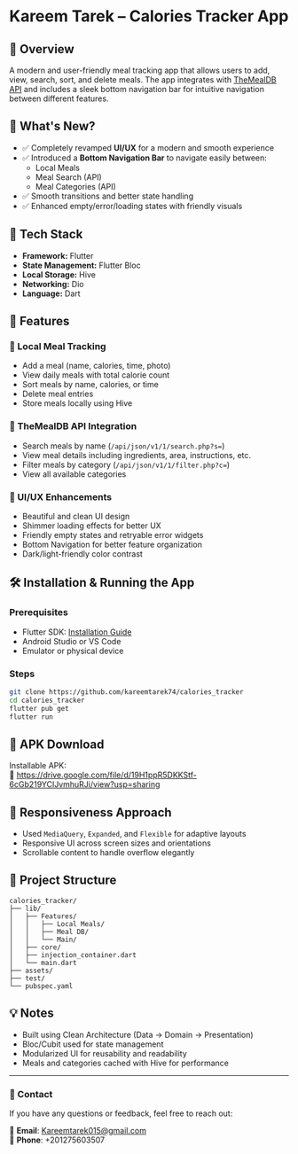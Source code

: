 # Kareem Tarek – Calories Tracker App

## 📌 Overview
A modern and user-friendly meal tracking app that allows users to add, view, search, sort, and delete meals. The app integrates with [TheMealDB API](https://www.themealdb.com/api.php) and includes a sleek bottom navigation bar for intuitive navigation between different features.

## 🌟 What's New?
- ✅ Completely revamped **UI/UX** for a modern and smooth experience
- ✅ Introduced a **Bottom Navigation Bar** to navigate easily between:
  - Local Meals
  - Meal Search (API)
  - Meal Categories (API)
- ✅ Smooth transitions and better state handling
- ✅ Enhanced empty/error/loading states with friendly visuals

## 🔧 Tech Stack
- **Framework:** Flutter
- **State Management:** Flutter Bloc
- **Local Storage:** Hive
- **Networking:** Dio
- **Language:** Dart

## 📜 Features

### 🔸 Local Meal Tracking
- Add a meal (name, calories, time, photo)
- View daily meals with total calorie count
- Sort meals by name, calories, or time
- Delete meal entries
- Store meals locally using Hive

### 🔸 TheMealDB API Integration
- Search meals by name (`/api/json/v1/1/search.php?s=`)
- View meal details including ingredients, area, instructions, etc.
- Filter meals by category (`/api/json/v1/1/filter.php?c=`)
- View all available categories

### 🔸 UI/UX Enhancements
- Beautiful and clean UI design
- Shimmer loading effects for better UX
- Friendly empty states and retryable error widgets
- Bottom Navigation for better feature organization
- Dark/light-friendly color contrast

## 🛠 Installation & Running the App

### Prerequisites
- Flutter SDK: [Installation Guide](https://docs.flutter.dev/get-started/install)
- Android Studio or VS Code
- Emulator or physical device

### Steps
```bash
git clone https://github.com/kareemtarek74/calories_tracker
cd calories_tracker
flutter pub get
flutter run
```

## 📱 APK Download
Installable APK:  
🔗 https://drive.google.com/file/d/19H1ppR5DKKStf-6cGb219YCIJvmhuRJi/view?usp=sharing

## 📏 Responsiveness Approach
- Used `MediaQuery`, `Expanded`, and `Flexible` for adaptive layouts
- Responsive UI across screen sizes and orientations
- Scrollable content to handle overflow elegantly

## 📂 Project Structure

```
calories_tracker/
├── lib/
│   ├── Features/
│   │   ├── Local Meals/
│   │   ├── Meal DB/
│   │   └── Main/
│   ├── core/
│   ├── injection_container.dart
│   └── main.dart
├── assets/
├── test/
└── pubspec.yaml
```

## 💡 Notes
- Built using Clean Architecture (Data → Domain → Presentation)
- Bloc/Cubit used for state management
- Modularized UI for reusability and readability
- Meals and categories cached with Hive for performance

---

### 📧 Contact
If you have any questions or feedback, feel free to reach out:

📩 **Email**: Kareemtarek015@gmail.com  
📱 **Phone**: +201275603507
